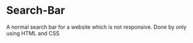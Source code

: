 # Search-Bar
A normal search bar for a website which is not responsive.
Done by only using HTML and CSS
